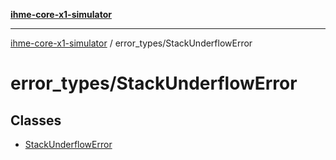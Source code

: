 [**ihme-core-x1-simulator**](../../README.md)

***

[ihme-core-x1-simulator](../../modules.md) / error\_types/StackUnderflowError

# error\_types/StackUnderflowError

## Classes

- [StackUnderflowError](classes/StackUnderflowError.md)
